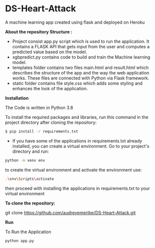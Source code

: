 # DS-Heart-Attack
A machine learning app created using flask and deployed on Heroku

**About the repository Structure :**

- Project consist app.py script which is used to run the application. It contains a FLASK API that gets input from the user and computes a predicted value based on the model.
- xgbpredict.py contains code to build and train the Machine learning model.
- templates folder contains two files main.html and result.html which describes the structure of the app and the way the web application works. These files are connected with Python via Flask framework.
- static folder contains file style.css which adds some styling and enhances the look of the application.

**Installation**

The Code is written in Python 3.8

To install the required packages and libraries, run this command in the project directory after cloning the repository:

```bash
$ pip install -r requirements.txt 
```
- If you have some of the applications in requirements.txt already installed, you can create a virtual environment. Go to your project's directory and run:

```bash
python -m venv env
```
to create the virtual environment and activate the environment use:

```bash
.\env\Scripts\activate
```
then proceed with installing the applications in requirements.txt to your virtual environment


**To clone the repository:**

git clone https://github.com/audreyemeribe/DS-Heart-Attack.git

**Run**

To Run the Application

```bash
python app.py
```
